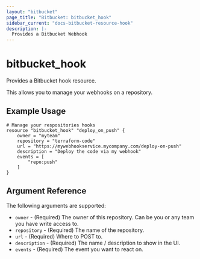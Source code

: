 ```yaml
---
layout: "bitbucket"
page_title: "Bitbucket: bitbucket_hook"
sidebar_current: "docs-bitbucket-resource-hook"
description: |-
  Provides a Bitbucket Webhook
---
```


# bitbucket\_hook

Provides a Bitbucket hook resource.

This allows you to manage your webhooks on a repository.

## Example Usage

```
# Manage your respositories hooks
resource "bitbucket_hook" "deploy_on_push" {
    owner = "myteam"
    repository = "terraform-code"
    url = "https://mywebhookservice.mycompany.com/deploy-on-push"
    description = "Deploy the code via my webhook"
    events = [
        "repo:push"
    ]
}
```

## Argument Reference

The following arguments are supported:

* `owner` - (Required) The owner of this repository. Can be you or any team you
  have write access to.
* `repository` - (Required) The name of the repository.
* `url` - (Required) Where to POST to.
* `description` - (Required) The name / description to show in the UI.
* `events` - (Required) The event you want to react on.
